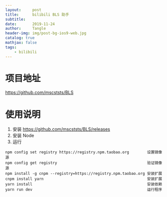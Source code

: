 ```yaml
---
layout:     post
title:      bilibili BLS 助手
subtitle:   
date:       2019-11-24
author:     Tangle
header-img: img/post-bg-ios9-web.jpg
catalog: true
mathjax: false
tags:
    - bilibili
---
```


# 项目地址

https://github.com/mscststs/BLS

# 使用说明

1. 安装 https://github.com/mscststs/BLS/releases
1. 安装 Node
1. 运行

```
npm config set registry https://registry.npm.taobao.org        设置镜像源
npm config get registry                                        验证镜像源
npm install -g cnpm --registry=https://registry.npm.taobao.org 安装扩展
cnpm install yarn                                              安装扩展
yarn install                                                   安装依赖
yarn run dev                                                   运行程序
```
